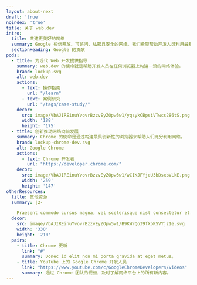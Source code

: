 ```yaml
---
layout: about-next
draft: 'true'
noindex: 'true'
title: 关于 web.dev
intro:
  title: 共建更美好的网络
  summary: Google 相信开放、可访问、私密且安全的网络。我们希望帮助开发人员利用最新的现代技术为每个人打造出色的用户体验。
  sectionHeading: Google 的贡献
pods:
  - title: 为现代 Web 开发提供指导
    summary: web.dev 的使命就是帮助开发人员在任何浏览器上构建一流的网络体验。
    brand: lockup.svg
    alt: web.dev
    actions:
      - text: 操作指南
        url: "/learn"
      - text: 案例研究
        url: "/tags/case-study/"
    decor:
      src: image/VbAJIREinuYvovrBzzvEyZOpw5w1/yqsykCBpsiVTwcs286tS.png
      width: '188'
      height: '175'
  - title: 创新推动网络向前发展
    summary: Chrome 的使命是通过构建最具创新性的浏览器来帮助人们充分利用网络。
    brand: lockup-chrome-dev.svg
    alt: Google Chrome
    actions:
      - text: Chrome 开发者
        url: "https://developer.chrome.com/"
    decor:
      src: image/VbAJIREinuYvovrBzzvEyZOpw5w1/wCIKJFYjeU3bDsxbVLkE.png
      width: '259'
      height: '147'
otherResources:
  title: 其他资源
  summary: |2-

    Praesent commodo cursus magna, vel scelerisque nisl consectetur et. Curabitur blandit tempus porttitor。
  decor:
    src: image/VbAJIREinuYvovrBzzvEyZOpw5w1/B9KWrQo39fXbKSVYjz1e.svg
    width: '330'
    height: '210'
  pairs:
    - title: Chrome 更新
      link: "#"
      summary: Donec id elit non mi porta gravida at eget metus。
    - title: YouTube 上的 Google Chrome 开发人员
      link: "https://www.youtube.com/c/GoogleChromeDevelopers/videos"
      summary: 通过 Chrome 团队的视频，及时了解网络平台上的所有新内容。
---
```

